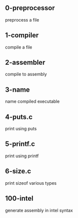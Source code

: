 ## 0-preprocessor

preprocess a file

## 1-compiler

compile a file

## 2-assembler

compile to assembly

## 3-name

name compiled executable

## 4-puts.c

print using puts

## 5-printf.c

print using printf

## 6-size.c

print sizeof various types

## 100-intel

generate assembly in intel syntax
